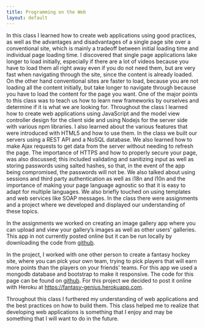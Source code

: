 ```yaml
---
title: Programming on the Web
layout: default
---
```


<p class="col-md-10 col-md-offset-1">In this class I learned how to create web applications using good practices, as well as the advantages and disadvantages of a single page site over a conventional site, which is mainly a tradeoff between initial loading time and individual page loading time. I discovered that single page applications lake longer to load initially, especially if there are a lot of videos because you have to load them all right away even if you do not need them, but are very fast when navigating through the site, since the content is already loaded. On the other hand conventional sites are faster to load, because you are not loading all the content initially, but take longer to navigate through because you have to load the content for the page you want. One of the major points to this class was to teach us how to learn new frameworks by ourselves and determine if it is what we are looking for. Throughout the class I learned how to create web applications using JavaScript and the model view controller design for the client side and using Nodejs for the server side with various npm libraries. I also learned about the various features that were introduced with HTML5 and how to use them. In the class we built our servers using a REST API and a NoSQL database. We also learned how to make Ajax requests to get data from the server without needing to refresh the page. The importance of HTTPS and how to properly secure your page, was also discussed; this included validating and sanitizing input as well as storing passwords using salted hashes, so that, in the event of the app being compromised, the passwords will not be. We also talked about using sessions and third party authentication as well as i18n and l10n and the importance of making your page language agnostic so that it is easy to adapt for multiple languages. We also briefly touched on using templates and web services like SOAP messages. In the class there were assignments and a project where we developed and displayed our understanding of these topics.</p>

<p class="col-md-10 col-md-offset-1">In the assignments we worked on creating an image gallery app where you can upload and view your gallery’s images as well as other users' galleries. This app in not currently posted online but it can be run locally by downloading the code from <a href="https://github.com/joshuagreenslade/CSCC09/tree/master/assignment/3">github</a>.</p>

<p class="col-md-10 col-md-offset-1">In the project, I worked with one other person to create a fantasy hockey site, where you can pick your own team, trying to pick players that will earn more points than the players on your friends' teams. For this app we used a mongodb database and bootstrap to make it responsive. The code for this page can be found on <a href="https://github.com/joshuagreenslade/fantasy-genius">github</a>. For this project we decided to post it online with Heroku at <a href="https://fantasy-genius.herokuapp.com"> https://fantasy-genius.herokuapp.com</a>.</p>

<p class="col-md-10 col-md-offset-1">Throughout this class I furthered my understanding of web applications and the best practices on how to build them. This class helped me to realize that developing web applications is something that I enjoy and may be something that I will want to do in the future.</p>